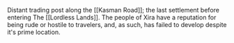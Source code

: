 Distant trading post along the [[Kasman Road]]; the last settlement before entering The [[Lordless Lands]]. The people of Xira have a reputation for being rude or hostile to travelers, and, as such, has failed to develop despite it's prime location.